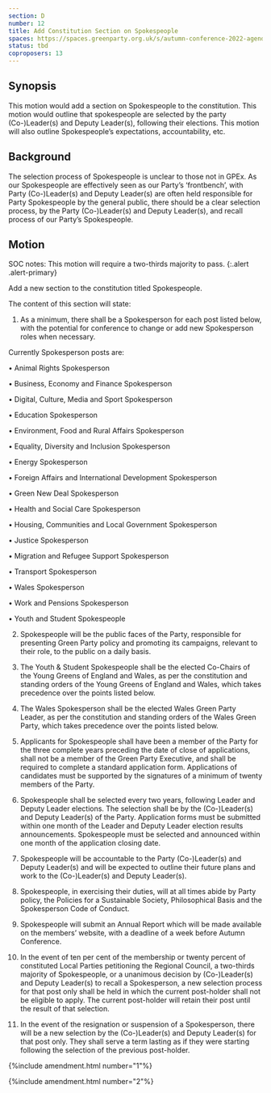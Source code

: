 ```yaml
---
section: D
number: 12
title: Add Constitution Section on Spokespeople
spaces: https://spaces.greenparty.org.uk/s/autumn-conference-2022-agenda-forum/?contentId=101634
status: tbd
coproposers: 13
---
```

## Synopsis
This motion would add a section on Spokespeople to the constitution. This motion would outline that spokespeople are selected by the party (Co-)Leader(s) and Deputy Leader(s), following their elections. This motion will also outline Spokespeople’s expectations, accountability, etc.

## Background
The selection process of Spokespeople is unclear to those not in GPEx. As our Spokespeople are effectively seen as our Party’s ‘frontbench’, with Party (Co-)Leader(s) and Deputy Leader(s) are often held responsible for Party Spokespeople by the general public, there should be a clear selection process, by the Party (Co-)Leader(s) and Deputy Leader(s), and recall process of our Party’s Spokespeople.

## Motion
SOC notes: This motion will require a two-thirds majority to pass.
{:.alert .alert-primary}

Add a new section to the constitution titled Spokespeople.

The content of this section will state:

1) As a minimum, there shall be a Spokesperson for each post listed below, with the potential for conference to change or add new Spokesperson roles when necessary.

Currently Spokesperson posts are:

• Animal Rights Spokesperson

• Business, Economy and Finance Spokesperson

• Digital, Culture, Media and Sport Spokesperson

• Education Spokesperson

• Environment, Food and Rural Affairs Spokesperson

• Equality, Diversity and Inclusion Spokesperson

• Energy Spokesperson

• Foreign Affairs and International Development Spokesperson

• Green New Deal Spokesperson

• Health and Social Care Spokesperson

• Housing, Communities and Local Government Spokesperson

• Justice Spokesperson

• Migration and Refugee Support Spokesperson

• Transport Spokesperson

• Wales Spokesperson

• Work and Pensions Spokesperson

• Youth and Student Spokespeople

2) Spokespeople will be the public faces of the Party, responsible for presenting Green Party policy and promoting its campaigns, relevant to their role, to the public on a daily basis.

3) The Youth & Student Spokespeople shall be the elected Co-Chairs of the Young Greens of England and Wales, as per the constitution and standing orders of the Young Greens of England and Wales, which takes precedence over the points listed below.

4) The Wales Spokesperson shall be the elected Wales Green Party Leader, as per the constitution and standing orders of the Wales Green Party, which takes precedence over the points listed below.

5) Applicants for Spokespeople shall have been a member of the Party for the three complete years preceding the date of close of applications, shall not be a member of the Green Party Executive, and shall be required to complete a standard application form. Applications of candidates must be supported by the signatures of a minimum of twenty members of the Party.

6) Spokespeople shall be selected every two years, following Leader and Deputy Leader elections. The selection shall be by the (Co-)Leader(s) and Deputy Leader(s) of the Party. Application forms must be submitted within one month of the Leader and Deputy Leader election results announcements. Spokespeople must be selected and announced within one month of the application closing date.

7) Spokespeople will be accountable to the Party (Co-)Leader(s) and Deputy Leader(s) and will be expected to outline their future plans and work to the (Co-)Leader(s) and Deputy Leader(s).

8) Spokespeople, in exercising their duties, will at all times abide by Party policy, the Policies for a Sustainable Society, Philosophical Basis and the Spokesperson Code of Conduct.

9) Spokespeople will submit an Annual Report which will be made available on the members’ website, with a deadline of a week before Autumn Conference.

10) In the event of ten per cent of the membership or twenty percent of constituted Local Parties petitioning the Regional Council, a two-thirds majority of Spokespeople, or a unanimous decision by (Co-)Leader(s) and Deputy Leader(s) to recall a Spokesperson, a new selection process for that post only shall be held in which the current post-holder shall not be eligible to apply. The current post-holder will retain their post until the result of that selection.

11) In the event of the resignation or suspension of a Spokesperson, there will be a new selection by the (Co-)Leader(s) and Deputy Leader(s) for that post only. They shall serve a term lasting as if they were starting following the selection of the previous post-holder.

{%include amendment.html number="1"%}

{%include amendment.html number="2"%}
